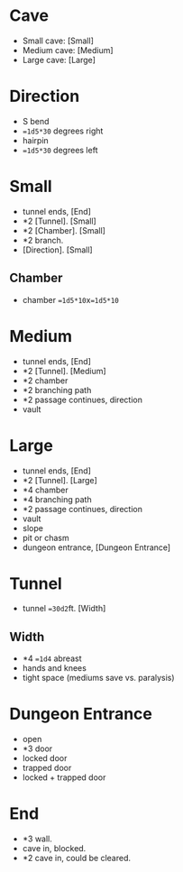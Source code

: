 # Cave
- Small cave: [Small]
- Medium cave: [Medium]
- Large cave: [Large]

# Direction
- S bend
- `=1d5*30` degrees right
- hairpin
- `=1d5*30` degrees left

# Small
- tunnel ends, [End]
- *2 [Tunnel]. [Small]
- *2 [Chamber]. [Small]
- *2 branch.
- [Direction]. [Small]

## Chamber
- chamber `=1d5*10`x`=1d5*10`

# Medium
- tunnel ends, [End]
- *2 [Tunnel]. [Medium]
- *2 chamber
- *2 branching path
- *2 passage continues, direction
- vault

# Large
- tunnel ends, [End]
- *2 [Tunnel]. [Large]
- *4 chamber
- *4 branching path
- *2 passage continues, direction
- vault
- slope
- pit or chasm
- dungeon entrance, [Dungeon Entrance]

# Tunnel
- tunnel `=30d2`ft. [Width]

## Width
- *4 `=1d4` abreast
- hands and knees
- tight space (mediums save vs. paralysis)

# Dungeon Entrance
- open
- *3 door
- locked door
- trapped door
- locked + trapped door

# End
- *3 wall.
- cave in, blocked.
- *2 cave in, could be cleared.